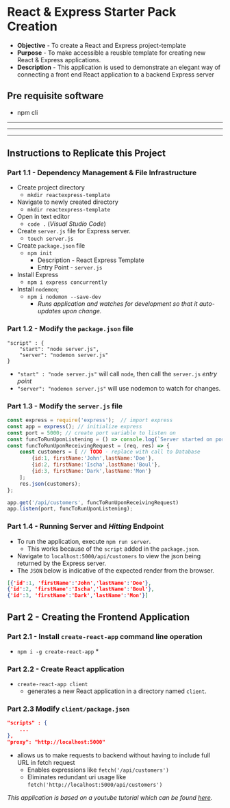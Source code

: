 # React & Express Starter Pack Creation
* **Objective** - To create a React and Express project-template
* **Purpose** - To make accessible a reusble template for creating new React & Express applications.
* **Description** - This application is used to demonstrate an elegant way of connecting a front end React application to a backend Express server

## Pre requisite software
* npm cli

<hr><hr><hr>

## Instructions to Replicate this Project


### Part 1.1 - Dependency Management & File Infrastructure
* Create project directory
    * `mkdir reactexpress-template`
* Navigate to newly created directory
    * `mkdir reactexpress-template`
* Open in text editor
    * `code .` (_Visual Studio Code_)
* Create `server.js` file for Express server.
    * `touch server.js`
* Create `package.json` file
    * `npm init`
        * Description - React Express Template
        * Entry Point - `server.js`
* Install Express
    * `npm i express concurrently`
* Install `nodemon`;
    * `npm i nodemon --save-dev`
        * _Runs application and watches for development so that it auto-updates upon change._

### Part 1.2 - Modify the `package.json` file
```
"script" : {
    "start": "node server.js",
    "server": "nodemon server.js"
}
```
* `"start" : "node server.js"` will call `node`, then call the `server.js` _entry point_
* `"server": "nodemon server.js"` will use nodemon to watch for changes.

### Part 1.3 - Modify the `server.js` file

```javascript
const express = require('express');  // import express
const app = express(); // initialize express
const port = 5000; // create port variable to listen on
const funcToRunUponListening = () => console.log(`Server started on port ${port}`);
const funcToRunUponReceivingRequest = (req, res) => {
    const customers = [ // TODO - replace with call to Database
        {id:1, firstName:'John',lastName:'Doe'},
        {id:2, firstName:'Ischa',lastName:'Boul'},
        {id:3, firstName:'Dark',lastName:'Mon'}
    ];
    res.json(customers);
};

app.get('/api/customers', funcToRunUponReceivingRequest)
app.listen(port, funcToRunUponListening);
```


### Part 1.4 - Running Server and _Hitting_ Endpoint
* To run the application, execute `npm run server`.
    * This works because of the `script` added in the `package.json`.
* Navigate to `localhost:5000/api/customers` to view the json being returned by the Express server.
* The `JSON` below is indicative of the expected render from the browser.

```JSON
[{'id':1, 'firstName':'John','lastName':'Doe'},
{'id':2, 'firstName':'Ischa','lastName':'Boul'},
{'id':3, 'firstName':'Dark','lastName':'Mon'}]
```


## Part 2 - Creating the Frontend Application

### Part 2.1 - Install `create-react-app` command line operation
* `npm i -g create-react-app`
    * 

### Part 2.2 - Create React application
* `create-react-app client`
    * generates a new React application in a directory named `client`.


### Part 2.3 Modify `client/package.json`

```JSON
"scripts" : {
    ...
},
"proxy": "http://localhost:5000"
```

* allows us to make requests to backend without having to include full URL in fetch request
    * Enables expressions like `fetch('/api/customers')`
    * Eliminates redundant uri usage like `fetch('http://localhost:5000/api/customers')`

_This application is based on a youtube tutorial which can be found [here](https://www.youtube.com/watch?v=v0t42xBIYIs)._